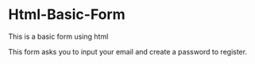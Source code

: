 # Html-Basic-Form

This is a basic form using html 

This form asks you to input your email and create a password to register.
